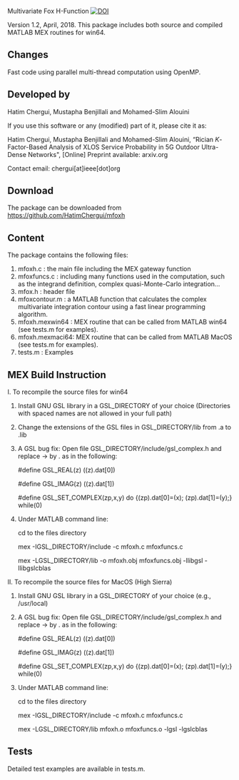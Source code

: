Multivariate Fox H-Function [![DOI](https://zenodo.org/badge/DOI/10.5281/zenodo.1217925.svg)](https://doi.org/10.5281/zenodo.1217925)

Version 1.2, April, 2018. 
This package includes both source and compiled MATLAB MEX routines for win64.

Changes
-------
Fast code using parallel multi-thread computation using OpenMP.

Developed by
-------------

Hatim Chergui, Mustapha Benjillali and Mohamed-Slim Alouini

If you use this software or any (modified) part of it, please cite it as:

Hatim Chergui, Mustapha Benjillali and Mohamed-Slim Alouini, “Rician $K$-Factor-Based Analysis of XLOS Service Probability in 5G Outdoor Ultra-Dense Networks", [Online] Preprint available: arxiv.org

Contact email: chergui[at]ieee[dot]org

Download
--------

The package can be downloaded from https://github.com/HatimChergui/mfoxh

Content
-------

The package contains the following files:

1. mfoxh.c        : the main file including the MEX gateway function
2. mfoxfuncs.c    : including many functions used in the computation, such as the integrand definition, complex quasi-Monte-Carlo integration...
3. mfox.h         : header file
4. mfoxcontour.m  : a MATLAB function that calculates the complex multivariate integration contour using a fast linear programming algorithm.
5. mfoxh.mexwin64 : MEX routine that can be called from MATLAB win64 (see tests.m for examples).
6. mfoxh.mexmaci64: MEX routine that can be called from MATLAB MacOS (see tests.m for examples).
7. tests.m        : Examples

MEX Build Instruction
---------------------

I. To recompile the source files for win64

1. Install GNU GSL library in a GSL_DIRECTORY of your choice (Directories with spaced names are not allowed in your full path)

2. Change the extensions of the GSL files in GSL_DIRECTORY/lib from .a to .lib

3. A GSL bug fix: Open file GSL_DIRECTORY/include/gsl_complex.h and replace -> by . as in the following:

   #define GSL_REAL(z)     ((z).dat[0])
   
   #define GSL_IMAG(z)     ((z).dat[1])
   
   #define GSL_SET_COMPLEX(zp,x,y) do {(zp).dat[0]=(x); (zp).dat[1]=(y);} while(0)

4. Under MATLAB command line: 

   cd to the files directory
   
   mex -IGSL_DIRECTORY/include -c mfoxh.c mfoxfuncs.c
   
   mex -LGSL_DIRECTORY/lib -o mfoxh.obj mfoxfuncs.obj -llibgsl -llibgslcblas


II. To recompile the source files for MacOS (High Sierra)

1. Install GNU GSL library in a GSL_DIRECTORY of your choice (e.g., /usr/local)

2. A GSL bug fix: Open file GSL_DIRECTORY/include/gsl_complex.h and replace -> by . as in the following:

   #define GSL_REAL(z)     ((z).dat[0])
   
   #define GSL_IMAG(z)     ((z).dat[1])
   
   #define GSL_SET_COMPLEX(zp,x,y) do {(zp).dat[0]=(x); (zp).dat[1]=(y);} while(0)

3. Under MATLAB command line: 

   cd to the files directory
   
   mex -IGSL_DIRECTORY/include -c mfoxh.c mfoxfuncs.c
   
   mex -LGSL_DIRECTORY/lib mfoxh.o mfoxfuncs.o -lgsl -lgslcblas


Tests
-----

Detailed test examples are available in tests.m.
